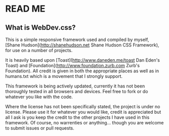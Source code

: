 # READ ME #

## What is WebDev.css? ##

This is a simple responsive framework used and compiled by myself, [Shane Hudson](http://shanehudson.net Shane Hudson CSS Framework), for use on a number of projects.

It is heavily based upon [Toast](http://www.daneden.me/toast Dan Eden's Toast) and [Foundation](http://www.foundation.zurb.com Zurb's Foundation). All credit is given in both the appropriate places as well as in humans.txt which is a movement that I strongly support.

This framework is being actively updated, currently it has not been thoroughly tested in all browsers and devices. Feel free to fork or do whatever you like with the code.

Where the license has not been specifically stated, the project is under no license. Please use it for whatever you would like, credit is appreciated but all I ask is you keep the credit to the other projects I have used in this framework. Of course, no warrenties or anything… though you are welcome to submit issues or pull requests.